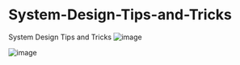 # System-Design-Tips-and-Tricks
System Design Tips and Tricks
![image](https://user-images.githubusercontent.com/115500959/195582215-52ae69df-9d45-4b17-91aa-f5a8604a20cf.png)

![image](https://user-images.githubusercontent.com/115500959/195582635-a5c33836-4571-4d5b-b85a-ada84c4926c6.png)
